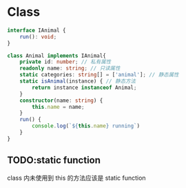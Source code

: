 # Class

```TypeScript
interface IAnimal {
    run(): void;
}

class Animal implements IAnimal{
    private id: number; // 私有属性
    readonly name: string; // 只读属性
    static categories: string[] = ['animal']; // 静态属性
    static isAnimal(instance) { // 静态方法
        return instance instanceof Animal;
    }
    constructor(name: string) {
        this.name = name;
    }
    run() {
        console.log(`${this.name} running`)
    }
}
```

## TODO:static function

class 内未使用到 this 的方法应该是 static function
